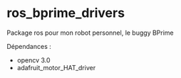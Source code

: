 # ros_bprime_drivers
Package ros pour mon robot personnel, le buggy BPrime

Dépendances : 
 - opencv 3.0
 - adafruit_motor_HAT_driver
